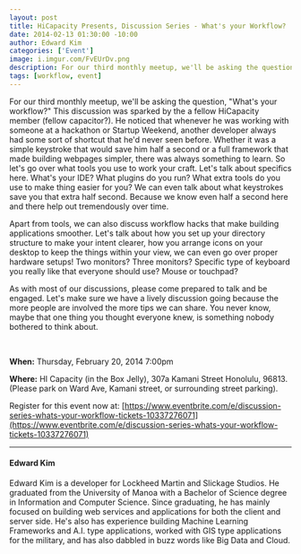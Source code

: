 ```yaml
--- 
layout: post
title: HiCapacity Presents, Discussion Series - What's your Workflow?
date: 2014-02-13 01:30:00 -10:00
author: Edward Kim
categories: ['Event']
image: i.imgur.com/FvEUrDv.png
description: For our third monthly meetup, we'll be asking the question, "What's your workflow?"
tags: [workflow, event]
---
```

For our third monthly meetup, we'll be asking the question, "What's your workflow?" This discussion was sparked by the a fellow HiCapacity member (fellow capacitor?). He noticed that whenever he was working with someone at a hackathon or Startup Weekend, another developer always had some sort of shortcut that he'd never seen before. Whether it was a simple keystroke that would save him half a second or a full framework that made building webpages simpler, there was always something to learn. So let's go over what tools you use to work your craft. Let's talk about specifics here. What's your IDE? What plugins do you run? What extra tools do you use to make thing easier for you? We can even talk about what keystrokes save you that extra half second. Because we know even half a second here and there help out tremendously over time.

Apart from tools, we can also discuss workflow hacks that make building applications smoother. Let's talk about how you set up your directory structure to make your intent clearer, how you arrange icons on your desktop to keep the things within your view, we can even go over proper hardware setups! Two monitors? Three monitors? Specific type of keyboard you really like that everyone should use? Mouse or touchpad? 

As with most of our discussions, please come prepared to talk and be engaged. Let's make sure we have a lively discussion going because the more people are involved the more tips we can share. You never know, maybe that one thing you thought everyone knew, is something nobody bothered to think about. 

<br />

__When:__ Thursday, February 20, 2014 7:00pm

__Where:__ HI Capacity (in the Box Jelly), 307a Kamani Street Honolulu, 96813. (Please park on Ward Ave, Kamani street, or surrounding street parking).

Register for this event now at: [https://www.eventbrite.com/e/discussion-series-whats-your-workflow-tickets-10337276071](https://www.eventbrite.com/e/discussion-series-whats-your-workflow-tickets-10337276071)

---

#### Edward Kim ####
Edward Kim is a developer for Lockheed Martin and Slickage Studios. He graduated from the University of Manoa with a Bachelor of Science degree in Information and Computer Science. Since graduating, he has mainly focused on building web services and applications for both the client and server side. He's also has experience building Machine Learning Frameworks and A.I. type applications, worked with GIS type applications for the military, and has also dabbled in buzz words like Big Data and Cloud.